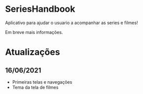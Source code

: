 # SeriesHandbook

<p>Aplicativo para ajudar o usuario a acompanhar as series e filmes!</p>

<p>Em breve mais informações.</p>

<h1>Atualizações</h1>
<h2>16/06/2021</h2>
<ul>
<li>Primeiras telas e navegações</li>
<li>Tema da tela de filmes</li>
</ul>
